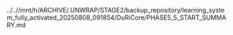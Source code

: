 ../..//mnt/h/ARCHIVE/.UNWRAP/STAGE2/backup_repository/learning_system_fully_activated_20250808_091854/DuRiCore/PHASE5_5_START_SUMMARY.md